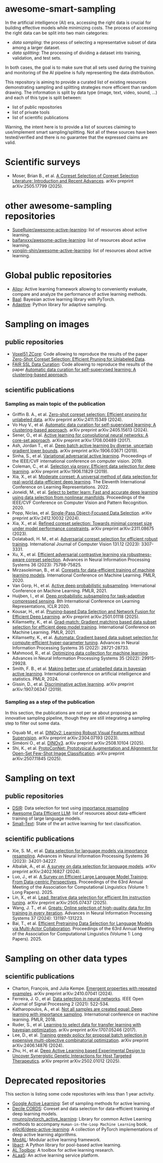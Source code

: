 # awesome-smart-sampling

In the artificial intelligence (AI) era, accessing the right data is crucial for building effective models while
minimizing costs. The process of accessing the right data can be split into two main categories:
- *data sampling*: the process of selecting a representative subset of data among a larger dataset. 
- *data splitting*: The processing of dividing a dataset into training, validation, and test sets.

In both cases, the goal is to make sure that all sets used during the training and monitoring of the AI pipeline
is fully representing the data distribution.

This repository is aiming to provide a curated list of existing resources demonstrating sampling and splitting
strategies more efficient than random drawing. The information is split by data type (image, text, video, sound, ...) 
and each of this type is split between:

- list of public repositories
- list of private tools
- list of scientific publications

Warning, the intent here is to provide a list of sources claiming to use/implement smart sampling/splitting. 
Not all of these sources have been tested/verified and there is no guarantee that the expressed claims are valid.

# Scientific surveys

- Moser, Brian B., et al. [A Coreset Selection of Coreset Selection Literature: Introduction and Recent Advances](https://arxiv.org/pdf/2505.17799).
  arXiv preprint arXiv:2505.17799 (2025).

# other awesome-sampling repositories

- [SupeRuier/awesome-active-learning](https://github.com/SupeRuier/awesome-active-learning): list of resources about active learning.
- [baifanxxx/awesome-active-learning](https://github.com/baifanxxx/awesome-active-learning): list of resources about active learning.
- [yongjin-shin/awesome-active-learning](yongjin-shin/awesome-active-learning): list of resources about active learning.

# Global public repositories

- [Alipy](https://github.com/NUAA-AL/ALiPy): Active learning framework allowing to conveniently evaluate, 
  compare and analyze the performance of active learning methods.
- [Baal](https://github.com/baal-org/baal): Bayesian active learning library with PyTorch.
- [Adaptive](https://github.com/python-adaptive/adaptive): Python library for adaptive sampling.

# Sampling on images  

## public repositories

- [Voxel51 ZCore](https://github.com/voxel51/zcore): Code allowing to reproduce the results of the paper 
  [Zero-Shot Coreset Selection: Efficient Pruning for Unlabeled Data](https://arxiv.org/pdf/2411.15349).
- [FAIR SSL Data Curation](https://github.com/facebookresearch/ssl-data-curation): Code allowing to reproduce the results of the paper 
  [Automatic data curation for self-supervised learning: A clustering-based approach](https://arxiv.org/pdf/2405.15613).

## scientific publications

### Sampling as main topic of the publication

- Griffin B. A., et al. [Zero-shot coreset selection: Efficient pruning for unlabeled data](https://arxiv.org/pdf/2411.15349?). 
  arXiv preprint arXiv:2411.15349 (2024).
- Vo Huy V., et al. [Automatic data curation for self-supervised learning: A clustering-based approach](https://arxiv.org/pdf/2405.15613). 
  arXiv preprint arXiv:2405.15613 (2024).
- Sener, O., et al. [Active learning for convolutional neural networks: A core-set approach](https://arxiv.org/pdf/1708.00489).
  arXiv preprint arXiv:1708.00489 (2017).
- Ash, Jordan T., et al. [Deep batch active learning by diverse, uncertain gradient lower bounds](https://arxiv.org/pdf/1906.03671). 
  arXiv preprint arXiv:1906.03671 (2019).
- Sinha, S., et al. [Variational adversarial active learning](https://openaccess.thecvf.com/content_ICCV_2019/papers/Sinha_Variational_Adversarial_Active_Learning_ICCV_2019_paper.pdf). 
  Proceedings of the IEEE/CVF international conference on computer vision. 2019.
- Coleman, C., et al. [Selection via proxy: Efficient data selection for deep learning](https://arxiv.org/pdf/1906.11829).
  arXiv preprint arXiv:1906.11829 (2019).
- Xia, X., et al. [Moderate coreset: A universal method of data selection for real-world data-efficient deep learning](https://openreview.net/pdf?id=7D5EECbOaf9). 
  The Eleventh International Conference on Learning Representations. 2022.
- Joneidi, M., et al. [Select to better learn: Fast and accurate deep learning using data selection from nonlinear manifolds](https://openaccess.thecvf.com/content_CVPR_2020/papers/Joneidi_Select_to_Better_Learn_Fast_and_Accurate_Deep_Learning_Using_CVPR_2020_paper.pdf). 
  Proceedings of the IEEE/CVF Conference on Computer Vision and Pattern Recognition. 2020.
- Popp, Niclas, et al. [Single-Pass Object-Focused Data Selection](https://arxiv.org/pdf/2412.10032).
  arXiv preprint arXiv:2412.10032 (2024).
- Xia, X., et al. [Refined coreset selection: Towards minimal coreset size under model performance constraints](https://arxiv.org/pdf/2311.08675). 
  arXiv preprint arXiv:2311.08675 (2023).
- Dolatabadi, H. M., et al. [Adversarial coreset selection for efficient robust training](https://arxiv.org/pdf/2209.05785). 
  International Journal of Computer Vision 131.12 (2023): 3307-3331.
- Xu, X., et al. [Efficient adversarial contrastive learning via robustness-aware coreset selection](https://openreview.net/pdf?id=fpzA8uRA95). 
  Advances in Neural Information Processing Systems 36 (2023): 75798-75825.
- Mirzasoleiman, B., et al. [Coresets for data-efficient training of machine learning models](https://arxiv.org/pdf/1906.01827). 
  International Conference on Machine Learning. PMLR, 2020.
- Van Gorp, H., et al. [Active deep probabilistic subsampling](https://proceedings.mlr.press/v139/van-gorp21a/van-gorp21a.pdf). 
  International Conference on Machine Learning. PMLR, 2021.
- Huijben, I., et al. [Deep probabilistic subsampling for task-adaptive compressed sensing](https://openreview.net/pdf?id=SJeq9JBFvH). 
  8th International Conference on Learning Representations, ICLR 2020.
- Kousar, H., et al. [Pruning-based Data Selection and Network Fusion for Efficient Deep Learning](https://arxiv.org/pdf/2501.01118). 
  arXiv preprint arXiv:2501.01118 (2025).
- Killamsetty, K., et al. [Grad-match: Gradient matching based data subset selection for efficient deep model training](https://arxiv.org/pdf/2103.00123).
  International Conference on Machine Learning. PMLR, 2021.
- Killamsetty, K., et al. [Automata: Gradient based data subset selection for compute-efficient hyper-parameter tuning](https://proceedings.neurips.cc/paper_files/paper/2022/file/b8ab7288e7d5aefc695175f22bbddead-Paper-Conference.pdf).
  Advances in Neural Information Processing Systems 35 (2022): 28721-28733.
- Mahmood, R., et al. [Optimizing data collection for machine learning](https://proceedings.neurips.cc/paper_files/paper/2022/file/c1449acc2e64050d79c2830964f8515f-Paper-Conference.pdf).
  Advances in Neural Information Processing Systems 35 (2022): 29915-29928.
- Smith, F. B., et al. [Making better use of unlabelled data in bayesian active learning](https://proceedings.mlr.press/v238/bickford-smith24a/bickford-smith24a.pdf).
  International conference on artificial intelligence and statistics. PMLR, 2024.
- Gissin, D., et al. [Discriminative active learning](https://arxiv.org/pdf/1907.06347). 
  arXiv preprint arXiv:1907.06347 (2019).

### Sampling as a step of the publication

In this section, the publications are not per se about proposing an innovative sampling pipeline, though 
they are still integrating a sampling step to filter out some data.

- Oquab M., et al. [DINOv2: Learning Robust Visual Features without Supervision](https://arxiv.org/pdf/2304.07193). 
  arXiv preprint arXiv:2304.07193 (2023).
- Siméoni O., et al. [DINOv3](https://arxiv.org/pdf/2508.10104). arXiv preprint arXiv:2508.10104 (2025).
- Shi, K., et al. [ProtoConNet: Prototypical Augmentation and Alignment for Open-Set Few-Shot Image Classification](https://arxiv.org/pdf/2507.11845).
  arXiv preprint arXiv:2507.11845 (2025).

# Sampling on text

## public repositories

- [DSIR](https://github.com/p-lambda/dsir): Data selection for text using [importance resampling](https://arxiv.org/pdf/2302.03169)
- [Awesome Data Efficient LLM](https://github.com/luo-junyu/Awesome-Data-Efficient-LLM): list of resources about
  data-efficient training of large language models.
- [Small-Text](https://github.com/webis-de/small-text): State of the art active learning for text classification.

## scientific publications

- Xie, S. M., et al. [Data selection for language models via importance resampling](https://arxiv.org/pdf/2302.03169). 
  Advances in Neural Information Processing Systems 36 (2023): 34201-34227.
- Albalak, A., et al. [A survey on data selection for language models](https://arxiv.org/pdf/2402.16827).
  arXiv preprint arXiv:2402.16827 (2024).
- Luo, J., et al. [A Survey on Efficient Large Language Model Training: From Data-centric Perspectives](https://aclanthology.org/2025.acl-long.1493.pdf). 
  Proceedings of the 63rd Annual Meeting of the Association for Computational Linguistics (Volume 1: Long Papers). 2025.
- Lin, X., et al. [Lead: Iterative data selection for efficient llm instruction tuning](https://arxiv.org/pdf/2505.07437).
  arXiv preprint arXiv:2505.07437 (2025).
- Wang, J. T., et al. [Greats: Online selection of high-quality data for llm training in every iteration](https://proceedings.neurips.cc/paper_files/paper/2024/file/ed165f2ff227cf36c7e3ef88957dadd9-Paper-Conference.pdf).
  Advances in Neural Information Processing Systems 37 (2024): 131197-131223.
- Bai, T., et al. [Efficient Pretraining Data Selection for Language Models via Multi-Actor Collaboration](https://aclanthology.org/2025.acl-long.466.pdf).
  Proceedings of the 63rd Annual Meeting of the Association for Computational Linguistics (Volume 1: Long Papers). 2025.

# Sampling on other data types

## scientific publications

- Charton, François, and Julia Kempe. [Emergent properties with repeated examples](https://arxiv.org/pdf/2410.07041).
  arXiv preprint arXiv:2410.07041 (2024).
- Ferreira, J. O., et al. [Data selection in neural networks](https://ieeexplore.ieee.org/stamp/stamp.jsp?arnumber=9519166). 
  IEEE Open Journal of Signal Processing 2 (2021): 522-534.
- Katharopoulos, A., et al. [Not all samples are created equal: Deep learning with importance sampling](https://arxiv.org/pdf/1803.00942). International conference on machine learning. PMLR, 2018.
- Ruder, S., et al. [Learning to select data for transfer learning with bayesian optimization](https://arxiv.org/pdf/1707.05246).
  arXiv preprint arXiv:1707.05246 (2017).
- Lee, D., et al. [Training greedy policy for proposal batch selection in expensive multi-objective combinatorial optimization]().
arXiv preprint arXiv:2406.14876 (2024).
- Zhu, H., et al. [Deep Active Learning based Experimental Design to Uncover Synergistic Genetic Interactions for Host Targeted Therapeutics](https://arxiv.org/pdf/2502.01012?).
  arXiv preprint arXiv:2502.01012 (2025).

# Deprecated repositories

This section is listing some code repositories with less than 1 year activity.

- [Google Active Learning](https://github.com/google/active-learning/tree/master): Set of sampling methods for active learning.
- [Decile CORDS](https://github.com/decile-team/cords): Coreset and data selection for data-efficient training of deep learning models.
- [rmunro/pytorch_active_learning](https://github.com/rmunro/pytorch_active_learning): Library for common Active Learning methods 
  to accompany `Human-in-the-Loop Machine Learning` book.
- [ej0cl6/deep-active-learning](https://github.com/ej0cl6/deep-active-learning): A collection of PyTorch implementations of deep active learning algorithms.
- [ModAL](https://github.com/modAL-python/modAL): Modular active learning framework.
- [libact](https://github.com/ntucllab/libact): A Python library for pool-based active learning.
- [AL Toolbox](https://github.com/AIRI-Institute/al_toolbox): A toolbox for active learning research.
- [ALaaS](https://github.com/HuaizhengZhang/Active-Learning-as-a-Service): An active learning service platform.